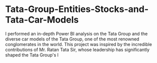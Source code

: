 # Tata-Group-Entities-Stocks-and-Tata-Car-Models
I performed an in-depth Power BI analysis on the Tata Group and the diverse car models of the Tata Group, one of the most renowned conglomerates in the world. This project was inspired by the incredible contributions of Mr. Ratan Tata Sir, whose leadership has significantly shaped the Tata Group's l
